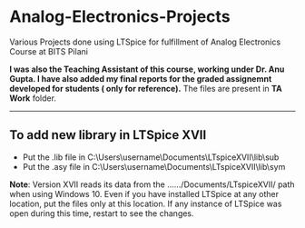# Analog-Electronics-Projects
Various Projects done using LTSpice for fulfillment of Analog Electronics Course at BITS Pilani

**I was also the Teaching Assistant of this course, working under Dr. Anu Gupta. I have also added my final reports for the graded assignemnt developed for students ( only for reference).** The files are present in **TA Work** folder.

---

## To add new library in LTSpice XVII

  * Put the .lib file in C:\Users\username\Documents\LTspiceXVII\lib\sub
  * Put the .asy file in C:\Users\username\Documents\LTspiceXVII\lib\sym

**Note**: Version XVII reads its data from the ....../Documents/LTspiceXVII/ path when using Windows 10. Even if you have installed LTSpice at any other location, put the files
only at this location. If any instance of LTSpice was open during this time, restart to see the changes.
